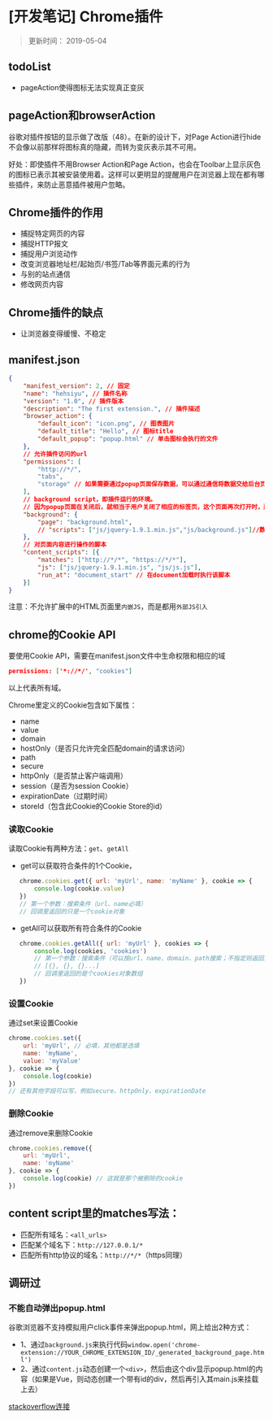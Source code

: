 # [开发笔记] Chrome插件
> 
> 更新时间： 2019-05-04

## todoList
 - pageAction使得图标无法实现真正变灰

## pageAction和browserAction
谷歌对插件按钮的显示做了改版（48）。在新的设计下，对Page Action进行hide不会像以前那样将图标真的隐藏，而转为变灰表示其不可用。

好处：即使插件不用Browser Action和Page Action，也会在Toolbar上显示灰色的图标已表示其被安装使用着。这样可以更明显的提醒用户在浏览器上现在都有哪些插件，来防止恶意插件被用户忽略。

## Chrome插件的作用
 - 捕捉特定网页的内容
 - 捕捉HTTP报文
 - 捕捉用户浏览动作
 - 改变浏览器地址栏/起始页/书签/Tab等界面元素的行为
 - 与别的站点通信
 - 修改网页内容

## Chrome插件的缺点
 - 让浏览器变得缓慢、不稳定

## manifest.json
```json
{
    "manifest_version": 2, // 固定
    "name": "hehsiyu", // 插件名称
    "version": "1.0", // 插件版本
    "description": "The first extension.", // 插件描述
    "browser_action": {
        "default_icon": "icon.png", // 图表图片
        "default_title": "Hello", // 图标title
        "default_popup": "popup.html" // 单击图标会执行的文件
    },
    // 允许插件访问的url
    "permissions": [
        "http://*/",
        "tabs",
        "storage" // 如果需要通过popup页面保存数据，可以通过通信将数据交给后台页面处理；或者通过chrome.storage保存到用户的硬盘上。
    ],
    // background script，即插件运行的环境。
    // 因为popup页面在关闭后，就相当于用户关闭了相应的标签页，这个页面再次打开时，所有DOM和JS空间变量都将被重新创建。所以需要扩展实时处理数据，而不是在用户打开时才运行
    "background": {
        "page": "background.html",
        // "scripts": ["js/jquery-1.9.1.min.js","js/background.js"]//数组.chrome会在扩展启动时自动创建一个包含所有指定脚本的页面
    },
    // 对页面内容进行操作的脚本
    "content_scripts": [{
        "matches": ["http://*/*", "https://*/*"],
        "js": ["js/jquery-1.9.1.min.js", "js/js.js"],
        "run_at": "document_start" // 在document加载时执行该脚本
    }]
}
```
注意：不允许扩展中的HTML页面里`内嵌JS`，而是都用`外部JS引入`

## chrome的Cookie API
要使用Cookie API，需要在manifest.json文件中生命权限和相应的域
```json
permissions: ['*://*/', "cookies"]
```
以上代表所有域。

Chrome里定义的Cookie包含如下属性：
 - name
 - value
 - domain
 - hostOnly（是否只允许完全匹配domain的请求访问）
 - path
 - secure
 - httpOnly（是否禁止客户端调用）
 - session（是否为session Cookie）
 - expirationDate（过期时间）
 - storeId（包含此Cookie的Cookie Store的id）

### 读取Cookie
读取Cookie有两种方法：`get`、`getAll`
 - get可以获取符合条件的1个Cookie，
 ```js
    chrome.cookies.get({ url: 'myUrl', name: 'myName' }, cookie => {
        console.log(cookie.value)
    })
    // 第一个参数：搜索条件（url、name必填）
    // 回调里返回的只是一个cookie对象
 ```

 - getAll可以获取所有符合条件的Cookie
 ```js
    chrome.cookies.getAll({ url: 'myUrl' }, cookies => {
        console.log(cookies, 'cookies')
        // 第一个参数：搜索条件（可以按url、name、domain、path搜索；不指定则返回所有Cookie）
        // [{}, {}, {}...]
        // 回调里返回的是个cookies对象数组
    })

 ```

### 设置Cookie
通过set来设置Cookie
```js
chrome.cookies.set({
    url: 'myUrl', // 必填，其他都是选填
    name: 'myName',
    value: 'myValue'
}, cookie => {
    console.log(cookie)
})
// 还有其他字段可以写，例如secure、httpOnly、expirationDate
```

### 删除Cookie
通过remove来删除Cookie
```js
chrome.cookies.remove({
    url: 'myUrl',
    name: 'myName'
}, cookie => {
    console.log(cookie) // 这就是那个被删除的cookie
})
```

## content script里的matches写法：
 - 匹配所有域名：`<all_urls>`
 - 匹配某个域名下：`http://127.0.0.1/*`
 - 匹配所有http协议的域名：`http://*/*`（https同理）


## 调研过
### 不能自动弹出popup.html
谷歌浏览器不支持模拟用户click事件来弹出popup.html，网上给出2种方式：
 - 1、通过`background.js`来执行代码`window.open('chrome-extension://YOUR_CHROME_EXTENSION_ID/_generated_background_page.html') `
 - 2、通过`content.js`动态创建一个`<div>`，然后由这个div显示popup.html的内容（如果是Vue，则动态创建一个带有id的div，然后再引入其main.js来挂载上去）

[stackoverflow连接](https://stackoverflow.com/questions/5544256/chrome-extensionhow-to-pragmatically-open-the-popup-window-from-background-htm)